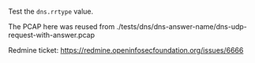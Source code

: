 Test the `dns.rrtype` value.

The PCAP here was reused from ./tests/dns/dns-answer-name/dns-udp-request-with-answer.pcap

Redmine ticket: https://redmine.openinfosecfoundation.org/issues/6666